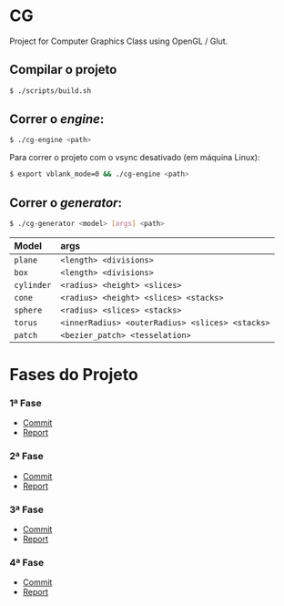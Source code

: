# CG
Project for Computer Graphics Class using OpenGL / Glut.

## Compilar o projeto

```sh
$ ./scripts/build.sh
```

## Correr o _engine_:

```sh
$ ./cg-engine <path>
```

Para correr o projeto com o vsync desativado (em máquina Linux):
```sh
$ export vblank_mode=0 && ./cg-engine <path>
```

## Correr o _generator_:

```sh
$ ./cg-generator <model> [args] <path>
```
| Model| args|
|:---|:---|
|`plane`| `<length> <divisions>`|
|`box`|`<length> <divisions>`|
|`cylinder`|`<radius> <height> <slices>`|
|`cone`|`<radius> <height> <slices> <stacks>`|
|`sphere`|`<radius> <slices> <stacks>`|
|`torus`|`<innerRadius> <outerRadius> <slices> <stacks>`|
|`patch`| `<bezier_patch> <tesselation>`| 



# Fases do Projeto

### 1ª Fase
- [Commit](https://github.com/JulioJPinto/CG-Project/tree/68b48d8db92162917e5cf2f37ba2e90da1f4d138)
- [Report](https://github.com/JulioJPinto/CG-Project/blob/68b48d8db92162917e5cf2f37ba2e90da1f4d138/Relat%C3%B3rio%20CG%20-%20Fase%201.pdf)

### 2ª Fase
- [Commit](https://github.com/JulioJPinto/CG-Project/tree/a9d251c0a458038bd26efecb48b57872c04f35f2)
- [Report](https://github.com/JulioJPinto/CG-Project/blob/a9d251c0a458038bd26efecb48b57872c04f35f2/Relat%C3%B3rio%20CG%20-%20Fase%202.pdf)

### 3ª Fase
- [Commit](https://github.com/JulioJPinto/CG-Project/commit/014e09ccb4ef570f0fb6fc8377616580dff0f607)
- [Report](https://github.com/JulioJPinto/CG-Project/blob/main/Relat%C3%B3rio%20CG%20-%20Fase%203.pdf)

### 4ª Fase
- [Commit](https://github.com/JulioJPinto/CG-Project/)
- [Report](https://github.com/JulioJPinto/CG-Project/blob/main/reports/Relat%C3%B3rio%20CG%20-%20Fase%204.pdf)

